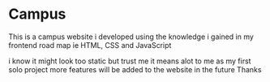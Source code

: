 # Campus


This is a campus website i developed using the knowledge i gained in my frontend road map ie HTML, CSS and JavaScript 

i know it might look too static but trust me it means alot to me as my first solo project
more features will be added to the website in the future Thanks 
